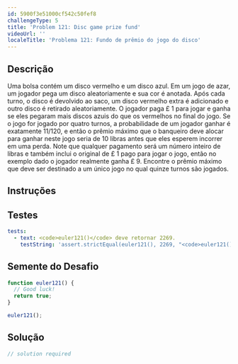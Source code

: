 ```yaml
---
id: 5900f3e51000cf542c50fef8
challengeType: 5
title: 'Problem 121: Disc game prize fund'
videoUrl: ''
localeTitle: 'Problema 121: Fundo de prêmio do jogo do disco'
---
```


## Descrição
<section id="description"> Uma bolsa contém um disco vermelho e um disco azul. Em um jogo de azar, um jogador pega um disco aleatoriamente e sua cor é anotada. Após cada turno, o disco é devolvido ao saco, um disco vermelho extra é adicionado e outro disco é retirado aleatoriamente. O jogador paga £ 1 para jogar e ganha se eles pegaram mais discos azuis do que os vermelhos no final do jogo. Se o jogo for jogado por quatro turnos, a probabilidade de um jogador ganhar é exatamente 11/120, e então o prêmio máximo que o banqueiro deve alocar para ganhar neste jogo seria de 10 libras antes que eles esperem incorrer em uma perda. Note que qualquer pagamento será um número inteiro de libras e também inclui o original de £ 1 pago para jogar o jogo, então no exemplo dado o jogador realmente ganha £ 9. Encontre o prêmio máximo que deve ser destinado a um único jogo no qual quinze turnos são jogados. </section>

## Instruções
<section id="instructions">
</section>

## Testes
<section id='tests'>

```yml
tests:
  - text: <code>euler121()</code> deve retornar 2269.
    testString: 'assert.strictEqual(euler121(), 2269, "<code>euler121()</code> should return 2269.");'

```

</section>

## Semente do Desafio
<section id='challengeSeed'>

<div id='js-seed'>

```js
function euler121() {
  // Good luck!
  return true;
}

euler121();

```

</div>



</section>

## Solução
<section id='solution'>

```js
// solution required
```
</section>
